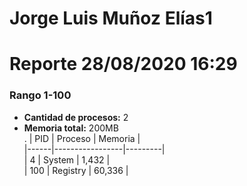# Jorge Luis Muñoz Elías1
# Reporte 28/08/2020 16:29
### Rango 1-100  
- **Cantidad de procesos:** 2 
- **Memoria total:** 200MB        
 .
| PID  | Proceso         | Memoria |        
|------|-----------------|---------|        	
| 4  | System             | 1,432     |       
| 100  | Registry             | 60,336     |       
